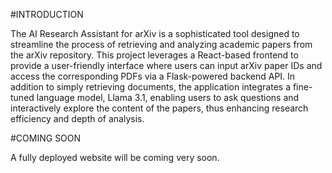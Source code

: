 #INTRODUCTION

The AI Research Assistant for arXiv is a sophisticated tool designed to streamline the process of retrieving and analyzing academic papers from the arXiv repository. This project leverages a React-based frontend to provide a user-friendly interface where users can input arXiv paper IDs and access the corresponding PDFs via a Flask-powered backend API. In addition to simply retrieving documents, the application integrates a fine-tuned language model, Llama 3.1, enabling users to ask questions and interactively explore the content of the papers, thus enhancing research efficiency and depth of analysis.

#COMING SOON

A fully deployed website will be coming very soon.
